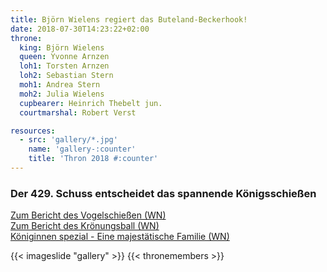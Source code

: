 ```yaml
---
title: Björn Wielens regiert das Buteland-Beckerhook!
date: 2018-07-30T14:23:22+02:00
throne:
  king: Björn Wielens
  queen: Yvonne Arnzen
  loh1: Torsten Arnzen
  loh2: Sebastian Stern
  moh1: Andrea Stern
  moh2: Julia Wielens
  cupbearer: Heinrich Thebelt jun.
  courtmarshal: Robert Verst

resources:
  - src: 'gallery/*.jpg'
    name: 'gallery-:counter'
    title: 'Thron 2018 #:counter'
---
```


### Der 429. Schuss entscheidet das spannende Königsschießen

[Zum Bericht des Vogelschießen (WN)](https://short.verst.eu/bbvgs2018)  
[Zum Bericht des Krönungsball (WN)](https://short.verst.eu/bbschtzf2018)  
[Königinnen spezial - Eine majestätische Familie (WN)](https://short.verst.eu/bbYvMa)  

{{< imageslide "gallery" >}}
{{< thronemembers >}}


